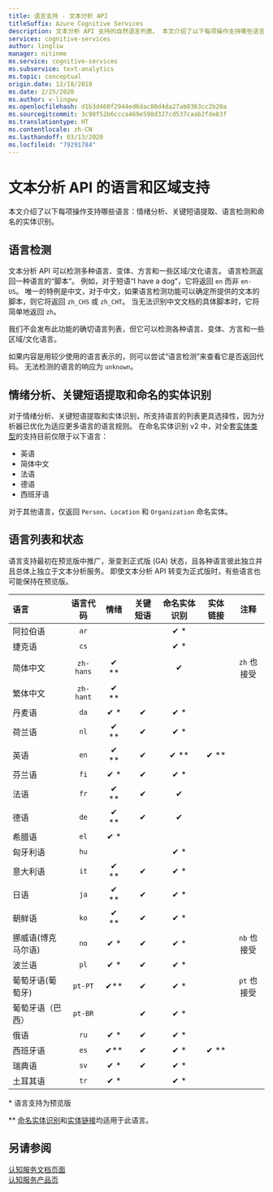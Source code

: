 ```yaml
---
title: 语言支持 - 文本分析 API
titleSuffix: Azure Cognitive Services
description: 文本分析 API 支持的自然语言列表。 本文介绍了以下每项操作支持哪些语言：情绪分析、关键短语提取、语言检测和实体识别。
services: cognitive-services
author: lingliw
manager: nitinme
ms.service: cognitive-services
ms.subservice: text-analytics
ms.topic: conceptual
origin.date: 12/18/2019
ms.date: 2/25/2020
ms.author: v-lingwu
ms.openlocfilehash: d1b3d460f2944ed6dac80d4da27ab0363cc2b20a
ms.sourcegitcommit: 3c98f52b6ccca469e598d327cd537caab2fde83f
ms.translationtype: HT
ms.contentlocale: zh-CN
ms.lasthandoff: 03/13/2020
ms.locfileid: "79291784"
---
```

# <a name="language-and-region-support-for-the-text-analytics-api"></a>文本分析 API 的语言和区域支持

本文介绍了以下每项操作支持哪些语言：情绪分析、关键短语提取、语言检测和命名的实体识别。

## <a name="language-detection"></a>语言检测

文本分析 API 可以检测多种语言、变体、方言和一些区域/文化语言。  语言检测返回一种语言的“脚本”。 例如，对于短语“I have a dog”，它将返回 `en` 而非 `en-US`。 唯一的特例是中文，对于中文，如果语言检测功能可以确定所提供的文本的脚本，则它将返回 `zh_CHS` 或 `zh_CHT`。 当无法识别中文文档的具体脚本时，它将简单地返回 `zh`。

我们不会发布此功能的确切语言列表，但它可以检测各种语言、变体、方言和一些区域/文化语言。 

如果内容是用较少使用的语言表示的，则可以尝试“语言检测”来查看它是否返回代码。 无法检测的语言的响应为 `unknown`。

## <a name="sentiment-analysis-key-phrase-extraction-and-named-entity-recognition"></a>情绪分析、关键短语提取和命名的实体识别

对于情绪分析、关键短语提取和实体识别，所支持语言的列表更具选择性，因为分析器已优化为适应更多语言的语言规则。 在命名实体识别 v2 中，对全套[实体类型](how-tos/text-analytics-how-to-entity-linking.md)的支持目前仅限于以下语言： 
* 英语
* 简体中文
* 法语
* 德语
* 西班牙语

对于其他语言，仅返回 `Person`、`Location` 和 `Organization` 命名实体。

## <a name="language-list-and-status"></a>语言列表和状态

语言支持最初在预览版中推广，渐变到正式版 (GA) 状态，且各种语言彼此独立并且总体上独立于文本分析服务。 即使文本分析 API 转变为正式版时，有些语言也可能保持在预览版。

| 语言              | 语言代码 | 情绪 | 关键短语 | 命名实体识别 | 实体链接 |       注释        |
|:----------------------|:-------------:|:---------:|:-----------:|:------------------------:|:--------------:|:------------------:|
| 阿拉伯语                |     `ar`      |           |             |           ✔ \*           |                |                    |
| 捷克语                 |     `cs`      |           |             |           ✔ \*           |                |                    |
| 简体中文    |   `zh-hans`   |  ✔ \*\*   |             |            ✔             |                | `zh` 也接受                   |
| 繁体中文   |   `zh-hant`   |  ✔ \*\*   |             |                          |                |                    |
| 丹麦语                |     `da`      |   ✔ \*    |      ✔      |           ✔ \*           |                |                    |
| 荷兰语                 |     `nl`      |   ✔ \**   |      ✔      |           ✔ \*           |                |                    |
| 英语               |     `en`      |   ✔ \**   |      ✔      |          ✔ \*\*          |     ✔ \**      |                    |
| 芬兰语               |     `fi`      |   ✔ \*    |      ✔      |           ✔ \*           |                |                    |
| 法语                |     `fr`      |   ✔ \**   |      ✔      |            ✔             |                |                    |
| 德语                |     `de`      |   ✔ \**   |      ✔      |            ✔             |                |                    |
| 希腊语                 |     `el`      |   ✔ \*    |             |                          |                |                    |
| 匈牙利语             |     `hu`      |           |             |           ✔ \*           |                |                    |
| 意大利语               |     `it`      |   ✔ \**   |      ✔      |           ✔ \*           |                |                    |
| 日语              |     `ja`      |   ✔ \**   |      ✔      |           ✔ \*           |                |                    |
| 朝鲜语                |     `ko`      |   ✔ \*\*  |      ✔      |           ✔ \*           |                |                    |
| 挪威语(博克马尔语)   |     `no`      |   ✔ \*    |      ✔      |           ✔ \*           |                | `nb` 也接受                   |
| 波兰语                |     `pl`      |   ✔ \*    |      ✔      |           ✔ \*           |                |                    |
| 葡萄牙语(葡萄牙) |    `pt-PT`    |   ✔\**    |      ✔      |           ✔ \*           |                | `pt` 也接受 |
| 葡萄牙语（巴西）   |    `pt-BR`    |           |      ✔      |           ✔ \*           |                |                    |
| 俄语               |     `ru`      |   ✔ \*    |      ✔      |           ✔ \*           |                |                    |
| 西班牙语               |     `es`      |   ✔\**    |      ✔      |           ✔ \*           |     ✔ \**      |                    |
| 瑞典语               |     `sv`      |   ✔ \*    |      ✔      |           ✔ \*           |                |                    |
| 土耳其语               |     `tr`      |   ✔ \*    |             |           ✔ \*           |                |                    |

\* 语言支持为预览版

\*\* [命名实体识别](how-tos/text-analytics-how-to-entity-linking.md#named-entity-recognition-ner)和[实体链接](how-tos/text-analytics-how-to-entity-linking.md#entity-linking)均适用于此语言。    

## <a name="see-also"></a>另请参阅

[认知服务文档页面](/cognitive-services/)   
[认知服务产品页](https://www.azure.cn/home/features/cognitive-services/)

<!-- Update_Description: wording update -->